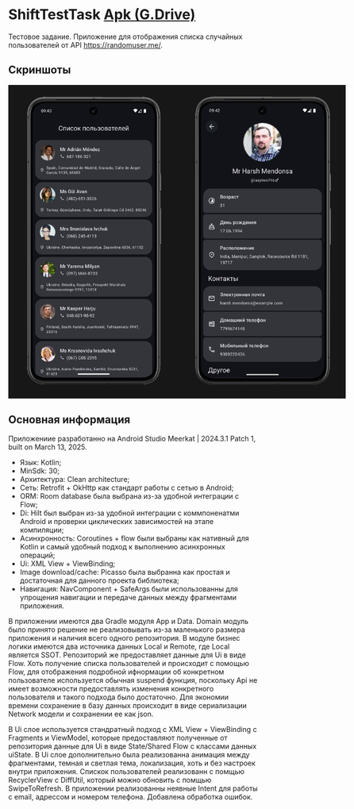 # ShiftTestTask [Apk (G.Drive)](https://drive.google.com/drive/folders/1AGlULsIdCoyhO91usBXYUpBmD2qI6cX9?hl=ru)
Тестовое задание. Приложение для отображения списка случайных пользователей от API https://randomuser.me/.
## Скриншоты
<div style="display: flex;">
  <img src="screenshots/screen_1.png" width="340" />
  <img src="screenshots/screen_2.png" width="340" />
</div>

## Основная информация
Приложениие разработанно на Android Studio Meerkat | 2024.3.1 Patch 1, built on March 13, 2025.
- Язык: Kotlin;
- MinSdk: 30;
- Архитектура: Clean architecture;
- Сеть: Retrofit + OkHttp как стандарт работы с сетью в Android;
- ORM: Room database была выбрана из-за удобной интеграции с Flow;
- Di: Hilt был выбран из-за удобной интеграции с коммпоненатми Android и проверки циклических зависимостей на этапе компиляции;
- Асинхронность: Coroutines + flow были выбраны как нативный для Kotlin и самый удобный подход к выполнению асинхронных операций;
- Ui: XML View + ViewBinding;
- Image download/cache: Picasso была выбранна как простая и достаточная для данного проекта библиотека;
- Навигация: NavComponent + SafeArgs были использованны для упрощения навигации и передаче данных между фрагментами приложения.

В приложении имеются два Gradle модуля App и Data. Domain модуль было принято решение не реализовывать из-за маленького размера приложения и наличия всего одного репозитория. В модуле бизнес логики имеются два источника данных Local и Remote, где Local является SSOT. Репозиторий же предоставляет данные для Ui в видe Flow. Хоть получение списка пользователей и происходит с помощью Flow, для отображения подробной ифнормации об конкретном пользователе используется обычная suspend функция, поскольку Api не имеет возможности предоставлять изменения конкретного пользователя и такого подхода было достаточно. Для экономии времени сохранение в базу данных происходит в виде сериализации Network модели и сохранении ее как json.

В Ui слое используется стандратный подход с XML View + ViewBinding с Fragments и ViewModel, которые предоставляют полученные от репозитория данные для Ui в виде State/Shared Flow с классами данных uiState. В Ui слое дополнительно была реализованна анимация между фрагментами, темная и светлая тема, локализация, хоть и без настроек внутри приложения. Спискок пользователей реализованн с помщью RecyclerView с DiffUtil, который можно обновить с помщью SwipeToRefresh. В приложении реализованны неявные Intent для работы с email, адрессом и номером телефона. Добавлена обработка ошибок.
